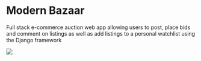 <h1> Modern Bazaar </h1>

Full stack e-commerce auction web app allowing users to post, place bids and comment on listings as well as add listings to a personal watchlist using the Django framework

<img src="https://img.shields.io/badge/-Python-blue" /> 
